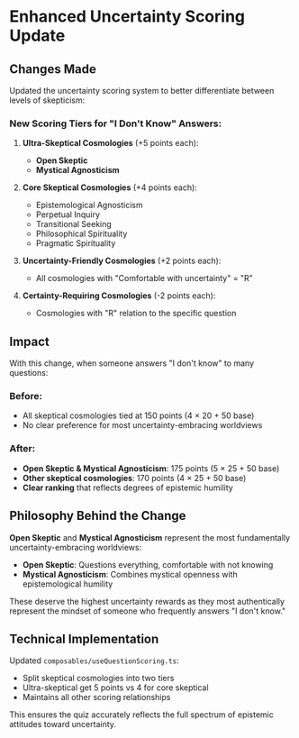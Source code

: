 # Enhanced Uncertainty Scoring Update

## Changes Made

Updated the uncertainty scoring system to better differentiate between levels of skepticism:

### New Scoring Tiers for "I Don't Know" Answers:

1. **Ultra-Skeptical Cosmologies** (+5 points each):
   - **Open Skeptic** 
   - **Mystical Agnosticism**

2. **Core Skeptical Cosmologies** (+4 points each):
   - Epistemological Agnosticism
   - Perpetual Inquiry  
   - Transitional Seeking
   - Philosophical Spirituality
   - Pragmatic Spirituality

3. **Uncertainty-Friendly Cosmologies** (+2 points each):
   - All cosmologies with "Comfortable with uncertainty" = "R"

4. **Certainty-Requiring Cosmologies** (-2 points each):
   - Cosmologies with "R" relation to the specific question

## Impact

With this change, when someone answers "I don't know" to many questions:

### Before:
- All skeptical cosmologies tied at 150 points (4 × 20 + 50 base)
- No clear preference for most uncertainty-embracing worldviews

### After:
- **Open Skeptic & Mystical Agnosticism**: 175 points (5 × 25 + 50 base) 
- **Other skeptical cosmologies**: 170 points (4 × 25 + 50 base)
- **Clear ranking** that reflects degrees of epistemic humility

## Philosophy Behind the Change

**Open Skeptic** and **Mystical Agnosticism** represent the most fundamentally uncertainty-embracing worldviews:

- **Open Skeptic**: Questions everything, comfortable with not knowing
- **Mystical Agnosticism**: Combines mystical openness with epistemological humility

These deserve the highest uncertainty rewards as they most authentically represent the mindset of someone who frequently answers "I don't know."

## Technical Implementation

Updated `composables/useQuestionScoring.ts`:
- Split skeptical cosmologies into two tiers
- Ultra-skeptical get 5 points vs 4 for core skeptical
- Maintains all other scoring relationships

This ensures the quiz accurately reflects the full spectrum of epistemic attitudes toward uncertainty.